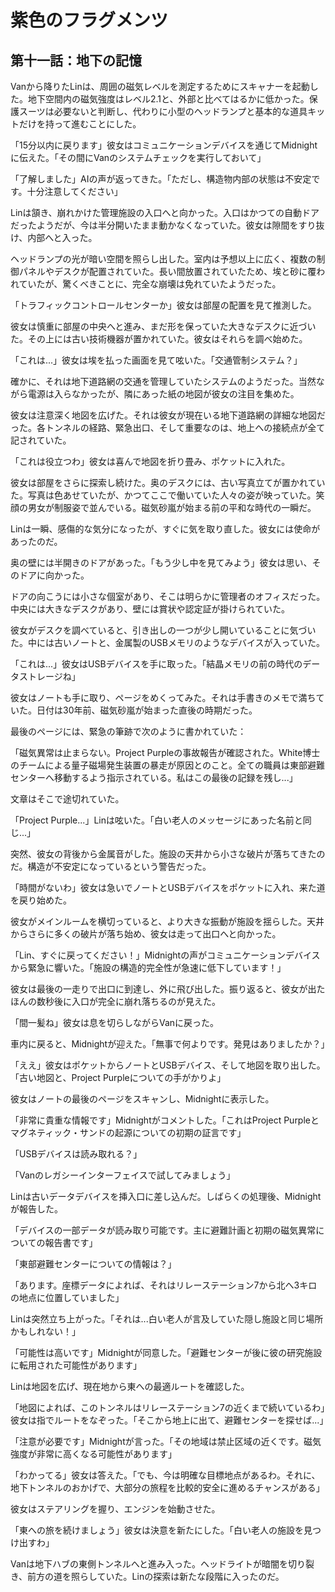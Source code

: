# 紫色のフラグメンツ

## 第十一話：地下の記憶

Vanから降りたLinは、周囲の磁気レベルを測定するためにスキャナーを起動した。地下空間内の磁気強度はレベル2.1と、外部と比べてはるかに低かった。保護スーツは必要ないと判断し、代わりに小型のヘッドランプと基本的な道具キットだけを持って進むことにした。

「15分以内に戻ります」彼女はコミュニケーションデバイスを通じてMidnightに伝えた。「その間にVanのシステムチェックを実行しておいて」

「了解しました」AIの声が返ってきた。「ただし、構造物内部の状態は不安定です。十分注意してください」

Linは頷き、崩れかけた管理施設の入口へと向かった。入口はかつての自動ドアだったようだが、今は半分開いたまま動かなくなっていた。彼女は隙間をすり抜け、内部へと入った。

ヘッドランプの光が暗い空間を照らし出した。室内は予想以上に広く、複数の制御パネルやデスクが配置されていた。長い間放置されていたため、埃と砂に覆われていたが、驚くべきことに、完全な崩壊は免れていたようだった。

「トラフィックコントロールセンターか」彼女は部屋の配置を見て推測した。

彼女は慎重に部屋の中央へと進み、まだ形を保っていた大きなデスクに近づいた。その上には古い技術機器が置かれていた。彼女はそれらを調べ始めた。

「これは...」彼女は埃を払った画面を見て呟いた。「交通管制システム？」

確かに、それは地下道路網の交通を管理していたシステムのようだった。当然ながら電源は入らなかったが、隣にあった紙の地図が彼女の注目を集めた。

彼女は注意深く地図を広げた。それは彼女が現在いる地下道路網の詳細な地図だった。各トンネルの経路、緊急出口、そして重要なのは、地上への接続点が全て記されていた。

「これは役立つわ」彼女は喜んで地図を折り畳み、ポケットに入れた。

彼女は部屋をさらに探索し続けた。奥のデスクには、古い写真立てが置かれていた。写真は色あせていたが、かつてここで働いていた人々の姿が映っていた。笑顔の男女が制服姿で並んでいる。磁気砂嵐が始まる前の平和な時代の一瞬だ。

Linは一瞬、感傷的な気分になったが、すぐに気を取り直した。彼女には使命があったのだ。

奥の壁には半開きのドアがあった。「もう少し中を見てみよう」彼女は思い、そのドアに向かった。

ドアの向こうには小さな個室があり、そこは明らかに管理者のオフィスだった。中央には大きなデスクがあり、壁には賞状や認定証が掛けられていた。

彼女がデスクを調べていると、引き出しの一つが少し開いていることに気づいた。中には古いノートと、金属製のUSBメモリのようなデバイスが入っていた。

「これは...」彼女はUSBデバイスを手に取った。「結晶メモリの前の時代のデータストレージね」

彼女はノートも手に取り、ページをめくってみた。それは手書きのメモで満ちていた。日付は30年前、磁気砂嵐が始まった直後の時期だった。

最後のページには、緊急の筆跡で次のように書かれていた：

「磁気異常は止まらない。Project Purpleの事故報告が確認された。White博士のチームによる量子磁場発生装置の暴走が原因とのこと。全ての職員は東部避難センターへ移動するよう指示されている。私はこの最後の記録を残し...」

文章はそこで途切れていた。

「Project Purple...」Linは呟いた。「白い老人のメッセージにあった名前と同じ...」

突然、彼女の背後から金属音がした。施設の天井から小さな破片が落ちてきたのだ。構造が不安定になっているという警告だった。

「時間がないわ」彼女は急いでノートとUSBデバイスをポケットに入れ、来た道を戻り始めた。

彼女がメインルームを横切っていると、より大きな振動が施設を揺らした。天井からさらに多くの破片が落ち始め、彼女は走って出口へと向かった。

「Lin、すぐに戻ってください！」Midnightの声がコミュニケーションデバイスから緊急に響いた。「施設の構造的完全性が急速に低下しています！」

彼女は最後の一走りで出口に到達し、外に飛び出した。振り返ると、彼女が出たほんの数秒後に入口が完全に崩れ落ちるのが見えた。

「間一髪ね」彼女は息を切らしながらVanに戻った。

車内に戻ると、Midnightが迎えた。「無事で何よりです。発見はありましたか？」

「ええ」彼女はポケットからノートとUSBデバイス、そして地図を取り出した。「古い地図と、Project Purpleについての手がかりよ」

彼女はノートの最後のページをスキャンし、Midnightに表示した。

「非常に貴重な情報です」Midnightがコメントした。「これはProject Purpleとマグネティック・サンドの起源についての初期の証言です」

「USBデバイスは読み取れる？」

「Vanのレガシーインターフェイスで試してみましょう」

Linは古いデータデバイスを挿入口に差し込んだ。しばらくの処理後、Midnightが報告した。

「デバイスの一部データが読み取り可能です。主に避難計画と初期の磁気異常についての報告書です」

「東部避難センターについての情報は？」

「あります。座標データによれば、それはリレーステーション7から北へ3キロの地点に位置していました」

Linは突然立ち上がった。「それは...白い老人が言及していた隠し施設と同じ場所かもしれない！」

「可能性は高いです」Midnightが同意した。「避難センターが後に彼の研究施設に転用された可能性があります」

Linは地図を広げ、現在地から東への最適ルートを確認した。

「地図によれば、このトンネルはリレーステーション7の近くまで続いているわ」彼女は指でルートをなぞった。「そこから地上に出て、避難センターを探せば...」

「注意が必要です」Midnightが言った。「その地域は禁止区域の近くです。磁気強度が非常に高くなる可能性があります」

「わかってる」彼女は答えた。「でも、今は明確な目標地点があるわ。それに、地下トンネルのおかげで、大部分の旅程を比較的安全に進めるチャンスがある」

彼女はステアリングを握り、エンジンを始動させた。

「東への旅を続けましょう」彼女は決意を新たにした。「白い老人の施設を見つけ出すわ」

Vanは地下ハブの東側トンネルへと進み入った。ヘッドライトが暗闇を切り裂き、前方の道を照らしていた。Linの探索は新たな段階に入ったのだ。